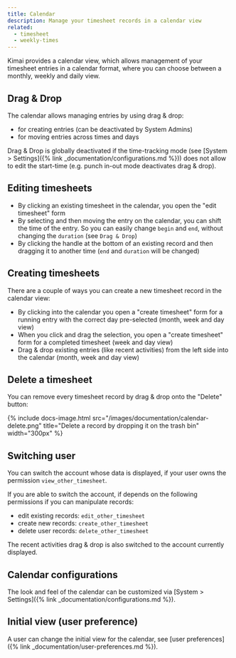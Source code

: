 ```yaml
---
title: Calendar
description: Manage your timesheet records in a calendar view
related:
  - timesheet
  - weekly-times
---
```


Kimai provides a calendar view, which allows management of your timesheet entries in a calendar format, where you 
can choose between a monthly, weekly and daily view.

## Drag & Drop

The calendar allows managing entries by using drag & drop: 
- for creating entries (can be deactivated by System Admins)
- for moving entries across times and days 

Drag & Drop is globally deactivated if the time-tracking mode (see [System > Settings]({% link _documentation/configurations.md %})) 
does not allow to edit the start-time (e.g. punch in-out mode deactivates drag & drop).

## Editing timesheets

- By clicking an existing timesheet in the calendar, you open the "edit timesheet" form
- By selecting and then moving the entry on the calendar, you can shift the time of the entry. So you can easily change `begin` and `end`, without changing the `duration` (see `Drag & Drop`)
- By clicking the handle at the bottom of an existing record and then dragging it to another time (`end` and `duration` will be changed)  

## Creating timesheets

There are a couple of ways you can create a new timesheet record in the calendar view:

- By clicking into the calendar you open a "create timesheet" form for a running entry with the correct day pre-selected (month, week and day view)
- When you click and drag the selection, you open a "create timesheet" form for a completed timesheet (week and day view)
- Drag & drop existing entries (like recent activities) from the left side into the calendar (month, week and day view)

## Delete a timesheet

You can remove every timesheet record by drag & drop onto the "Delete" button:

{% include docs-image.html src="/images/documentation/calendar-delete.png" title="Delete a record by dropping it on the trash bin" width="300px" %}

## Switching user

You can switch the account whose data is displayed, if your user owns the permission `view_other_timesheet`.

If you are able to switch the account, if depends on the following permissions if you can manipulate records:
- edit existing records: `edit_other_timesheet`
- create new records: `create_other_timesheet`
- delete user records: `delete_other_timesheet`

The recent activities drag & drop is also switched to the account currently displayed.

## Calendar configurations

The look and feel of the calendar can be customized via [System > Settings]({% link _documentation/configurations.md %}).

## Initial view (user preference)

A user can change the initial view for the calendar, see [user preferences]({% link _documentation/user-preferences.md %}).
